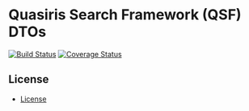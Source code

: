 # Quasiris Search Framework (QSF) DTOs

[![Build Status](https://travis-ci.org/quasiris/qsf-dto.svg?branch=master)](https://travis-ci.org/quasiris/qsf-dtos)
[![Coverage Status](https://coveralls.io/repos/github/quasiris/qsf-dto/badge.svg?branch=master)](https://coveralls.io/github/quasiris/qsf-dto?branch=master)

 
## License
- [License](LICENSE)